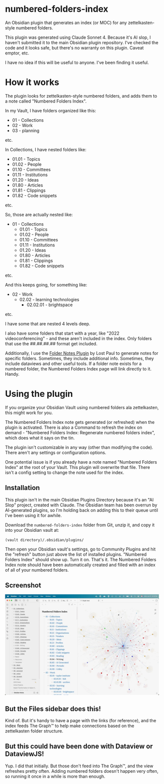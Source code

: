 # numbered-folders-index
An Obsidian plugin that generates an index (or MOC) for any zettelkasten-style numbered folders.

This plugin was generated using Claude Sonnet 4. Because it's AI slop, I haven't submitted it to the main Obsidian plugin repository. I've checked the code and it looks safe, but there's no warranty on this plugin. Caveat emptor, etc.

I have no idea if this will be useful to anyone. I've been finding it useful.

# How it works
The plugin looks for zettelkasten-style numbered folders, and adds them to a note called "Numbered Folders Index". 

In my Vault, I have folders organized like this:

- 01 - Collections
- 02 - Work
- 03 - planning

etc.

In Collections, I have nested folders like:

- 01.01 - Topics
- 01.02 - People
- 01.10 - Committees
- 01.11 - Institutions
- 01.20 - Ideas
- 01.80 - Articles
- 01.81 - Clippings
- 01.82 - Code snippets

etc.

So, those are actually nested like:

- 01 - Collections
	- 01.01 - Topics
	- 01.02 - People
	- 01.10 - Committees
	- 01.11 - Institutions
	- 01.20 - Ideas
	- 01.80 - Articles
	- 01.81 - Clippings
	- 01.82 - Code snippets

etc.

And this keeps going, for something like:

- 02 - Work
	- 02.02 - learning technologies
		- 02.02.01 - brightspace

etc. 

I have some that are nested 4 levels deep.

I also have some folders that start with a year, like "2022 videoconferencing" - and these aren't included in the index. Only folders that use the ##.##.##.## format get included.

Additionally, I use the [Folder Notes Plugin](https://github.com/LostPaul/obsidian-folder-notes) by Lost Paul to generate notes for specific folders. Sometimes, they include additional info. Sometimes, they include dataviews and other useful tools. If a folder note exists for a numbered folder, the Numbered Folders Index page will link directly to it. Handy.

# Using the plugin
If you organize your Obsidian Vault using numbered folders ala zettelkasten, this might work for you.

The Numbered Folders Index note gets generated (or refreshed) when the plugin is activated. There is also a Command to refresh the index on demand - "Numbered Folders Index: Regenerate numbered folders index", which does what it says on the tin.

The plugin isn't customizable in any way (other than modifying the code). There aren't any settings or configuration options.

One potential issue is if you already have a note named "Numbered Folders Index" at the root of your Vault. This plugin will overwrite that file. There isn't a config setting to change the note used for the index.

## Installation

This plugin isn't in the main Obsidian Plugins Directory because it's an "AI Slop" project, created with Claude. The Obsidian team has been overrun by AI-generated plugins, so I'm holding back on adding this to their queue until I've been using it for awhile.

Download the `numbered-folders-index` folder from Git, unzip it, and copy it into your Obsidian vault at:

`(vault directory)/.obsidian/plugins/`

Then open your Obsidian vault's settings, go to Community Plugins and hit the "refresh" button just above the list of installed plugins. "Numbered Folders Index" should show up. Turn it on. That's it. The Numbered Folders Index note should have been automatically created and filled with an index of all of your numbered folders.

## Screenshot
![screenshot of the plugin](screenshot.webp)

## But the Files sidebar does this!

Kind of. But it's handy to have a page with the links (for reference), and the index feeds The Graph™ to help make connections based on the zettelkasten folder structure.

## But this could have been done with Dataview or DataviewJS! 
Yup. I did that initially. But those don't feed into The Graph™, and the view refreshes pretty often. Adding numbered folders doesn't happen very often, so running it once in a while is more than enough.
